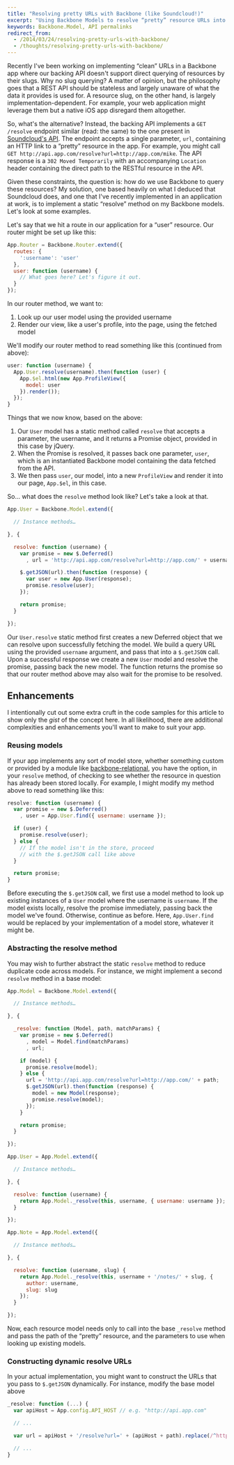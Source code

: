 ```yaml
---
title: "Resolving pretty URLs with Backbone (like Soundcloud!)"
excerpt: "Using Backbone Models to resolve “pretty” resource URLs into RESTful resource URLs"
keywords: Backbone.Model, API permalinks
redirect_from:
  - /2014/03/24/resolving-pretty-urls-with-backbone/
  - /thoughts/resolving-pretty-urls-with-backbone/
---
```

Recently I've been working on implementing “clean” URLs in a Backbone app where our backing API doesn't support direct querying of resources by their slugs.  Why no slug querying? A matter of opinion, but the philosophy goes that a REST API should be stateless and largely unaware of what the data it provides is used for. A resource slug, on the other hand, is largely implementation-dependent. For example, your web application might leverage them but a native iOS app disregard them altogether.

So, what's the alternative? Instead, the backing API implements a `GET /resolve` endpoint similar (read: the same) to the one present in [Soundcloud's API](http://developers.soundcloud.com/docs/api/reference#resolve). The endpoint accepts a single parameter, `url`, containing an HTTP link to a “pretty” resource in the app. For example, you might call `GET http://api.app.com/resolve?url=http://app.com/mike`. The API response is a `302 Moved Temporarily` with an accompanying `Location` header containing the direct path to the RESTful resource in the API.

Given these constraints, the question is: how do we use Backbone to query these resources? My solution, one based heavily on what I deduced that Soundcloud does, and one that I've recently implemented in an application at work, is to implement a static “resolve” method on my Backbone models. Let's look at some examples.

Let's say that we hit a route in our application for a “user” resource. Our router might be set up like this:

```js
App.Router = Backbone.Router.extend({
  routes: {
    ':username': 'user'
  },
  user: function (username) {
    // What goes here? Let's figure it out.
  }
});
```

In our router method, we want to:

1. Look up our user model using the provided username
2. Render our view, like a user's profile, into the page, using the fetched model

We'll modify our router method to read something like this (continued from above):

```js
user: function (username) {
  App.User.resolve(username).then(function (user) {
    App.$el.html(new App.ProfileView({
      model: user  
    }).render());
  });
}
```

Things that we now know, based on the above:

1. Our `User` model has a static method called `resolve` that accepts a parameter, the username, and it returns a Promise object, provided in this case by jQuery.
2. When the Promise is resolved, it passes back one parameter, `user`, which is an instantiated Backbone model containing the data fetched from the API.
3. We then pass `user`, our model, into a new `ProfileView` and render it into our page, `App.$el`, in this case.

So… what does the `resolve` method look like? Let's take a look at that.

```js
App.User = Backbone.Model.extend({

  // Instance methods…

}, {

  resolve: function (username) {
    var promise = new $.Deferred()
      , url = 'http://api.app.com/resolve?url=http://app.com/' + username;

    $.getJSON(url).then(function (response) {
      var user = new App.User(response);
      promise.resolve(user);
    });

    return promise;
  }

});
```

Our `User.resolve` static method first creates a new Deferred object that we can resolve upon successfully fetching the model. We build a query URL using the provided `username` argument, and pass that into a `$.getJSON` call. Upon a successful response we create a new `User` model and resolve the promise, passing back the new model. The function returns the promise so that our router method above may also wait for the promise to be resolved.

## Enhancements

I intentionally cut out some extra cruft in the code samples for this article to show only the *gist* of the concept here. In all likelihood, there are additional complexities and enhancements you'll want to make to suit your app.

### Reusing models

If your app implements any sort of model store, whether something custom or provided by a module like [backbone-relational](https://github.com/PaulUithol/Backbone-relational), you have the option, in your `resolve` method, of checking to see whether the resource in question has already been stored locally. For example, I might modify my method above to read something like this:

```js
resolve: function (username) {
  var promise = new $.Deferred()
    , user = App.User.find({ username: username });

  if (user) {
    promise.resolve(user);
  } else {
    // If the model isn't in the store, proceed
    // with the $.getJSON call like above
  }

  return promise;
}
```

Before executing the `$.getJSON` call, we first use a model method to look up existing instances of a `User` model where the username is `username`. If the model exists locally, resolve the promise immediately, passing back the model we've found. Otherwise, continue as before. Here, `App.User.find` would be replaced by your implementation of a model store, whatever it might be.

### Abstracting the resolve method

You may wish to further abstract the static `resolve` method to reduce duplicate code across models. For instance, we might implement a second `resolve` method in a base model:

```js
App.Model = Backbone.Model.extend({

  // Instance methods…

}, {

  _resolve: function (Model, path, matchParams) {
    var promise = new $.Deferred()
      , model = Model.find(matchParams)
      , url;

    if (model) {
      promise.resolve(model);
    } else {
      url = 'http://api.app.com/resolve?url=http://app.com/' + path;
      $.getJSON(url).then(function (response) {
        model = new Model(response);
        promise.resolve(model);
      });
    }

    return promise;
  }

});

App.User = App.Model.extend({

  // Instance methods…

}, {

  resolve: function (username) {
    return App.Model._resolve(this, username, { username: username });
  }

});

App.Note = App.Model.extend({

  // Instance methods…

}, {

  resolve: function (username, slug) {
    return App.Model._resolve(this, username + '/notes/' + slug, {
      author: username,
      slug: slug
    });
  }

});
```

Now, each resource model needs only to call into the base `_resolve` method and pass the path of the “pretty” resource, and the parameters to use when looking up existing models.

### Constructing dynamic resolve URLs

In your actual implementation, you might want to construct the URLs that you pass to `$.getJSON` dynamically. For instance, modify the base model above

```js
_resolve: function (...) {
  var apiHost = App.config.API_HOST // e.g. "http://api.app.com"

  // ...

  var url = apiHost + '/resolve?url=' + (apiHost + path).replace(/^https?:\/\/api\./, '');

  // ...
}
```
